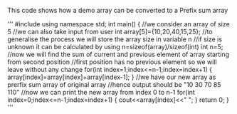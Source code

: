 This code shows how a demo array can be converted to a Prefix sum array

'''
#include <iostream>
  using namespace std;
  int main()
  {
  //we consider an array of size 5
  //we can also take input from user
  int array[5]={10,20,40,15,25};
  //to generalise the process we will store the array size in variable n
  //if size is unknown it can be calculated by using n=sizeof(array)/sizeof(int)
  int n=5;
  //now we will find the sum of current and previous element of array starting from second position
  //first position has no previous element so we will leave without any change
  for(int index=1;index<=n-1;index=index+1)
                                  {
                                  array[index]=array[index]+array[index-1];
                                  }
                                  //we have our new array as prerfix sum array of original array
                                  //hence output should be "10 30 70 85 110"
                                  //now we can print the new array from index 0 to n-1
                                  for(int index=0;index<=n-1;index=index+1)
  {
  cout<<array[index]<<" ";
  }
  return 0;
  }
'''
